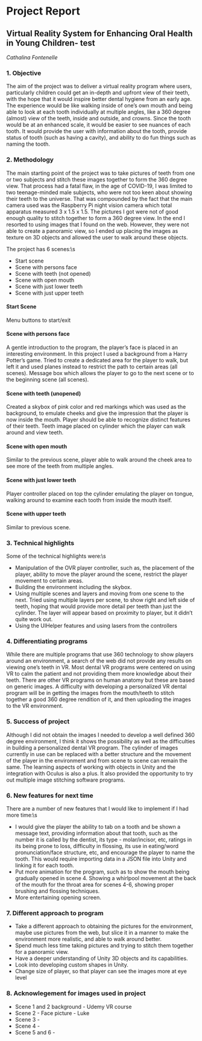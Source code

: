 
# Project Report
## Virtual Reality System for Enhancing Oral Health in Young Children- test

*Cathalina Fontenelle*

### 1. Objective
The aim of the project was to deliver a virtual reality program where users, particularly children could get an in-depth and upfront view of their teeth, with the hope that it would inspire better dental hygiene from an early age. The experience would be like walking inside of one’s own mouth and being able to look at each tooth individually at multiple angles, like a 360 degree (almost) view of the teeth, inside and outside, and crowns. Since the tooth would be at an enhanced scale, it would be easier to see nuances of each tooth. It would provide the user with information about the tooth, provide status of tooth (such as having a cavity), and ability to do  fun things such as naming the tooth.

### 2. Methodology
The main starting point of the project was to take pictures of teeth from one or two subjects and stitch these images together to form the 360 degree view. That process had a fatal flaw, in the age of COVID-19, I was limited to two teenage-minded male subjects, who were not too keen about showing their teeth to the universe. That was compounded by the fact that the main camera used was the Raspberry Pi night vision camera which total apparatus measured 3 x 1.5 x 1.5. The pictures I got were not of good enough quality to stitch together to form a 360 degree view. In the end I resorted to using images that I found on the web. However, they were not able  to create a panoramic view, so I ended up placing the images as texture on 3D objects and allowed the user to walk around these objects.

The project has 6 scenes:\s
  - Start scene
  - Scene with persons face
  - Scene with teeth (not opened)
  - Scene with open mouth
  - Scene with just lower teeth
  - Scene with just upper teeth

#### Start Scene
  Menu buttons to start/exit
#### Scene with persons face
A gentle introduction to the program, the player’s face is placed in an interesting environment. In this project I used a background from a Harry Potter’s game. Tried to create a dedicated area for the player to walk, but left it and used planes instead to restrict the path to certain areas (all scenes). Message box which allows the player to go to the next scene or to the beginning scene (all scenes).
#### Scene with teeth (unopened)
Created a skybox of pink color and red markings which was used as the background, to emulate cheeks and give the impression that the player is now inside the mouth. Player should be able to recognize distinct features of their teeth. Teeth image placed on cylinder which the player can walk around and view teeth.
#### Scene with open mouth
Similar to the previous scene, player able to walk around the cheek area to see more of the teeth from multiple angles.
#### Scene with just lower teeth
Player controller placed on top the cylinder emulating the player on tongue, walking around to examine each tooth from inside the mouth itself.
#### Scene with upper teeth
Similar to previous scene.

  ### 3. Technical highlights
Some of the technical highlights were:\s
  
- Manipulation of the OVR player controller, such as, the placement of the player, ability to move the player around the scene, restrict the player movement to certain areas.
- Building the environment including the skybox.
- Using multiple scenes and layers and moving from one scene to the next. Tried using multiple layers per scene, to show right and left side of teeth, hoping that would provide more detail per teeth than just the cylinder. The layer will appear based on proximity to player, but it didn’t quite work out.
- Using the UIHelper features and using lasers from the controllers
  
### 4. Differentiating programs
While there are multiple programs that use 360 technology to show players around an environment, a search of the web did not provide any results on viewing one’s teeth in VR. Most dental VR programs were centered on using VR to calm the patient and not providing them more knowledge about their teeth. There are other VR programs on human anatomy but these are based on generic images. A difficulty with developing a personalized VR dental program will be in getting the images from the mouth/teeth to stitch together a good 360 degree rendition of it, and then uploading the images to the VR environment.

### 5. Success of project
Although I did not obtain the images I needed to develop a well defined 360 degree environment, I think it shows the possibility as well as the difficulties in building a personalized dental VR program. The cylinder of images currently in use can be replaced with a better structure and the movement of the player in the environment and from scene to scene can remain the same. The learning aspects of working with objects in Unity and the integration with Oculus is also a plus. It also provided the opportunity to try out multiple image stitching software programs.

### 6. New features for next time
There are a number of new features that I would like to implement if I had more time:\s
- I would give the player the ability to tab on a tooth and be shown a message text, providing information about that tooth, such as the number it is called by the dentist, its type - molar/incisor, etc, ratings in its being prone to loss, difficulty in flossing, its use in eating/word pronunciation/face structure, etc, and encourage the player to name the tooth. This would require importing data in a JSON file into Unity and linking it for each tooth.
- Put more animation for the program, such as to show the mouth being gradually opened in scene 4. Showing a whirlpool movement at the back of the mouth for the throat area for scenes 4-6, showing proper brushing and flossing techniques.
- More entertaining opening screen.


### 7. Different approach to program
- Take a different approach to obtaining the pictures for the environment, maybe use pictures from the web, but slice it in a manner to make the environment more realistic, and able to walk around better.
- Spend much less time taking pictures and trying to stitch them together for a panoramic view. 
- Have a deeper understanding of Unity 3D objects and its capabilities.
- Look into developing custom shapes in Unity.
- Change size of player, so that player can see the images more at eye level


### 8. Acknowlegement for images used in project
- Scene 1 and 2 background - Udemy VR course
- Scene 2 - Face picture - Luke
- Scene 3 - 
- Scene 4 - 
- Scene 5 and 6 - 

